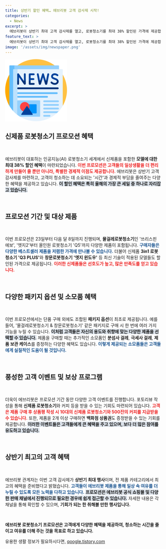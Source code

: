 ```yaml
---
title: 상반기 할인 혜택… 에브리봇 고객 감사제 시작!
categories:
  - News
excerpt: >
  에브리봇이 상반기 최대 고객 감사제를 열고, 로봇청소기를 최대 38% 할인된 가격에 제공합니다! 신제품과 베스트셀러를 포함한 특별 패키지와 풍성한 이벤트로 고객에게 여유와 혜택을 선사합니다. 지금 확인하세요!
feature_text: >
  에브리봇이 상반기 최대 고객 감사제를 열고, 로봇청소기를 최대 38% 할인된 가격에 제공합니다! 신제품과 베스트셀러를 포함한 특별 패키지와 풍성한 이벤트로 고객에게 여유와 혜택을 선사합니다. 지금 확인하세요!
image: '/assets/img/newspaper.png'
---
```


<p><img src="/assets/img/newspaper.png" alt="kimp 속보" /></p>

<h2 data-ke-size="size26">신제품 로봇청소기 프로모션 혜택</h2>

<p data-ke-size="size16">&nbsp;</p>

<p>에브리봇이 대표하는 인공지능(AI) 로봇청소기 세계에서 신제품을 포함한 <b>모델에 대한 최대 38% 할인 혜택</b>이 마련되었습니다. <b><span style="color: #ee2323;">이번 프로모션은 고객들의 일상생활을 더 편리하게 만들어 줄 뿐만 아니라, 특별한 경제적 이점도 제공합니다.</span></b> 에브리봇은 상반기 고객 감사제를 마련하고, 고객이 청소하는 데 소요되는 '시간'과 경제적 부담을 줄여주는 다양한 혜택을 제공하고 있습니다. <b><span style="background-color: #21538527;">이 할인 혜택은 특히 올해의 가장 큰 세일 중 하나로 자리잡고 있습니다.</span></b></p>

<p data-ke-size="size16">&nbsp;</p>

<h2 data-ke-size="size26">프로모션 기간 및 대상 제품</h2>

<p data-ke-size="size16">&nbsp;</p>

<p>이번 프로모션은 23일부터 다음 달 8일까지 진행되며, <b>물걸레로봇청소기</b>인 '쓰리스핀 에보', '엣지2'부터 올인원 로봇청소기 'Q5'까지 다양한 제품이 포함됩니다. <b><span style="color: #1a5490;">구매자들은 다양한 베스트셀러 제품을 저렴한 가격에 만나볼 수 있습니다.</span></b> 더불어 신제품 <b>3in1 로봇청소기 'Q3 PLUS'</b>와 <b>창문로봇청소기 '엣지 윈도우'</b> 등 최신 기술이 적용된 모델들도 할인된 가격으로 제공됩니다. <b><span style="color: #ee2323;">이러한 신제품들은 선호도가 높고, 많은 만족도를 얻고 있습니다.</span></b></p>

<p data-ke-size="size16">&nbsp;</p>

<h2 data-ke-size="size26">다양한 패키지 옵션 및 소모품 혜택</h2>

<p data-ke-size="size16">&nbsp;</p>

<p>이번 프로모션에서는 단품 구매 외에도 조합된 <b>패키지 옵션</b>이 최초로 제공됩니다. 예를 들어, '물걸레로봇청소기 &amp; 창문로봇청소기' 같은 패키지로 구매 시 한 번에 여러 가지 기능을 누릴 수 있습니다. <b><span style="background-color: #21538527;">이처럼 고객들은 자신의 용도와 취향에 맞는 다양한 제품을 선택할 수 있습니다.</span></b> 제품을 구매할 때는 추가적인 소모품인 <b>분섬사 걸레</b>, <b>극세사 걸레</b>, <b>제품 보관 케이스</b>를 증정하는 다양한 혜택도 있습니다. <b><span style="color: #1a5490;">이렇게 제공되는 소모품들은 고객들에게 실질적인 도움이 될 것입니다.</span></b></p>

<p data-ke-size="size16">&nbsp;</p>

<h2 data-ke-size="size26">풍성한 고객 이벤트 및 보상 프로그램</h2>

<p data-ke-size="size16">&nbsp;</p>

<p>더욱이 에브리봇은 프로모션 기간 동안 다양한 고객 이벤트를 진행합니다. 포토리뷰 작성을 통해 <b>신제품 로봇청소기</b>와 커피 등을 받을 수 있는 기회도 마련되어 있습니다. <b><span style="color: #ee2323;">고객은 제품 구매 후 상품평 작성 시 10대의 신제품 로봇청소기와 500잔의 커피를 지급받을 수 있습니다.</span></b> 또한, 제품을 2개 이상 구매하면 <b>백화점 상품권</b>도 증정받을 수 있는 기회를 제공합니다. <b><span style="background-color: #21538527;">이러한 이벤트들은 고객들에게 큰 혜택을 주고 있으며, 보다 더 많은 참여를 유도하고 있습니다.</span></b></p>

<p data-ke-size="size16">&nbsp;</p>

<h2 data-ke-size="size26">상반기 최고의 고객 혜택</h2>

<p data-ke-size="size16">&nbsp;</p>

<p>에브리봇 관계자는 이번 고객 감사제가 <b>상반기 최대 행사</b>이며, 전 제품 카테고리에서 최고의 혜택을 준비했다고 밝혔습니다. <b><span style="color: #1a5490;">고객들이 에브리봇 제품을 통해 일상 속 여유를 더 누릴 수 있도록 모든 노력을 다하고 있습니다.</span></b> <b><span style="background-color: #21538527;">프로모션은 에브리봇 공식 쇼핑몰 및 다양한 판매 채널에서 진행되므로 필요한 경우에 쉽게 접근할 수 있습니다.</span></b> 자세한 내용은 각 채널을 통해 확인할 수 있으며, <b>기회가 되는 한 취해볼 만한 행사입니다.</b></p>

<p data-ke-size="size16">&nbsp;</p>

<p><b>에브리봇 로봇청소기 프로모션은 고객에게 다양한 혜택을 제공하여, 청소하는 시간을 줄이고 여유를 더해 주는 것을 목표로 하고 있습니다.</b></p>
유용한 생활 정보가 필요하시다면, <a href="https://qoogle.tistory.com" rel="dofollow">qoogle.tistory.com</a>


